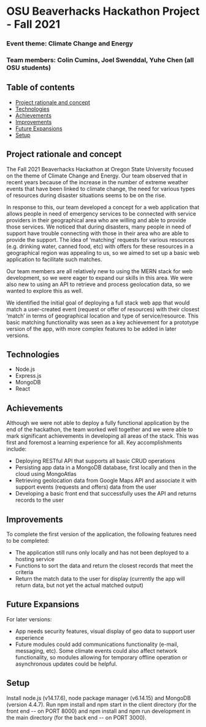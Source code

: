 # OSU Beaverhacks Hackathon Project - Fall 2021

### Event theme: Climate Change and Energy

### Team members: Colin Cumins, Joel Swenddal, Yuhe Chen (all OSU students)

## Table of contents

- [Project rationale and concept](#project-rational-and-concept)
- [Technologies](#technologies)
- [Achievements](#achievements)
- [Improvements](#improvements)
- [Future Expansions](#future-expansions)
- [Setup](#setup)

## Project rationale and concept

The Fall 2021 Beaverhacks Hackathon at Oregon State University focused on the theme of Climate Change and Energy. Our team observed that in recent years because of the increase in the number of extreme weather events that have been linked to climate change, the need for various types of resources during disaster situations seems to be on the rise.

In response to this, our team developed a concept for a web application that allows people in need of emergency services to be connected with service providers in their geographical area who are willing and able to provide those services. We noticed that during disasters, many people in need of support have trouble connecting with those in their area who are able to provide the support. The idea of ‘matching’ requests for various resources (e.g. drinking water, canned food, etc) with offers for these resources in a geographical region was appealing to us, so we aimed to set up a basic web application to facilitate such matches.

Our team members are all relatively new to using the MERN stack for web development, so we were eager to expand our skills in this area. We were also new to using an API to retrieve and process geolocation data, so we wanted to explore this as well.

We identified the initial goal of deploying a full stack web app that would match a user-created event (request or offer of resources) with their closest ‘match’ in terms of geographical location and type of service/resource. This basic matching functionality was seen as a key achievement for a prototype version of the app, with more complex features to be added in later versions. 

## Technologies
- Node.js
- Express.js
- MongoDB
- React

## Achievements
Although we were not able to deploy a fully functional application by the end of the hackathon, the team worked well together and we were able to mark significant achievements in developing all areas of the stack. This was first and foremost a learning experience for all. Key accomplishments include:
- Deploying RESTful API that supports all basic CRUD operations
- Persisting app data in a MongoDB database, first locally and then in the cloud using MongoAtlas
- Retrieving geolocation data from Google Maps API and associate it with support events (requests and offers) data from the user
- Developing a basic front end that successfully uses the API and returns records to the user

## Improvements
To complete the first version of the application, the following features need to be completed:
- The application still runs only locally and has not been deployed to a hosting service
- Functions to sort the data and return the closest records that meet the criteria
- Return the match data to the user for display (currently the app will return data, but not yet the actual matched output)

## Future Expansions
For later versions: 
- App needs security features, visual display of geo data to support user experience
- Future modules could add communications functionality (e-mail, messaging, etc). 
Some climate events could also affect network functionality, so modules allowing for temporary offline operation or asynchronous updates could be helpful.

## Setup
Install node.js (v14.17.6), node package manager (v6.14.15) and MongoDB (version 4.4.7).
Run npm install and npm start in the client directory (for the front end -- on PORT 8000) and npm install and npm run development in the main directory (for the back end -- on PORT 3000).


